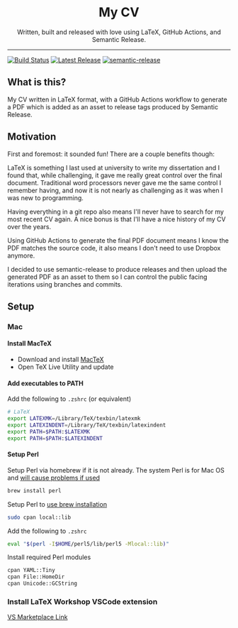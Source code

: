<div align="center">
  <h1>My CV</h1>
  <p>
    Written, built and released with love using LaTeX, GitHub Actions, and Semantic Release.
  </p>
</div>

<hr />

[![Build Status][build-badge]][build]
[![Latest Release][release-badge]][release]
[![semantic-release](https://img.shields.io/badge/%20%20%F0%9F%93%A6%F0%9F%9A%80-semantic--release-e10079.svg)](https://github.com/semantic-release/semantic-release)

## What is this?

My CV written in LaTeX format, with a GitHub Actions workflow
to generate a PDF which is added as an asset to release tags produced by
Semantic Release.

## Motivation

First and foremost: it sounded fun! There are a couple benefits though:

LaTeX is something I last used at university to write my dissertation and I
found that, while challenging, it gave me really great control over the final
document. Traditional word processors never gave me the same control I remember
having, and now it is not nearly as challenging as it was when I was new to
programming.

Having everything in a git repo also means I'll never have to search for my most
recent CV again. A nice bonus is that I'll have a nice history of my CV over the
years.

Using GitHub Actions to generate the final PDF document means I know the PDF
matches the source code, it also means I don't need to use Dropbox anymore.

I decided to use semantic-release to produce releases and then upload the
generated PDF as an asset to them so I can control the public facing iterations
using branches and commits.

## Setup

### Mac

#### Install MacTeX

- Download and install [MacTeX](https://www.tug.org/mactex/)
- Open TeX Live Utility and update

#### Add executables to PATH

Add the following to `.zshrc` (or equivalent)

```sh
# LaTeX
export LATEXMK=/Library/TeX/texbin/latexmk
export LATEXINDENT=/Library/TeX/texbin/latexindent
export PATH=$PATH:$LATEXMK
export PATH=$PATH:$LATEXINDENT
```

#### Setup Perl

Setup Perl via homebrew if it is not already. The system Perl is for Mac OS and
[will cause problems if used](https://stackoverflow.com/questions/52682304/fatal-error-extern-h-file-not-found-while-installing-perl-modules/52997962#52997962)

```sh
brew install perl
```

Setup Perl to [use brew installation](https://docs.brew.sh/Gems,-Eggs-and-Perl-Modules)

```sh
sudo cpan local::lib
```

Add the following to `.zshrc`

```sh
eval "$(perl -I$HOME/perl5/lib/perl5 -Mlocal::lib)"
```

Install required Perl modules

```sh
cpan YAML::Tiny
cpan File::HomeDir
cpan Unicode::GCString
```

### Install LaTeX Workshop VSCode extension

[VS Marketplace Link](https://marketplace.visualstudio.com/items?itemName=James-Yu.latex-workshop)

[build-badge]: https://img.shields.io/github/workflow/status/olivierwilkinson/CV/main/main?style=flat
[build]: https://github.com/olivierwilkinson/CV/actions?query=branch%3Amain+workflow%3Amain
[release-badge]: https://img.shields.io/github/v/release/olivierwilkinson/CV?display_name=release&style=flat
[release]: https://github.com/olivierwilkinson/CV/releases